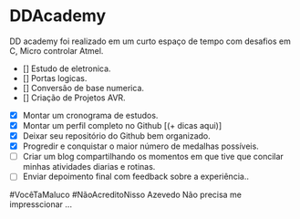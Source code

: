 # DDAcademy
DD academy foi realizado em um curto espaço de tempo com desafios em C, Micro controlar Atmel.

- []  Estudo de eletronica.
- []  Portas logicas.
- []  Conversão de base numerica.
- []  Criação de Projetos AVR.

- [x]  Montar um cronograma de estudos.
- [x]  Montar um perfil completo no Github [(+ dicas aqui)]
- [x]  Deixar seu repositório do Github bem organizado.
- [x]  Progredir e conquistar o maior número de medalhas possíveis.
- [ ]  Criar um blog compartilhando os momentos em que tive que concilar  minhas atividades diarias e rotinas.
- [ ]  Enviar depoimento final com feedback sobre a experiência..

#VocêTaMaluco #NãoAcreditoNisso 
Azevedo Não precisa me impresscionar ...
